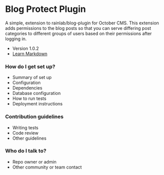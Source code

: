 # Blog Protect Plugin #

A simple, extension to rainlab/blog-plugin for October CMS.
This extension adds permissions to the blog posts so that you can serve differing post categories to different groups of users based on their permissions after logging in.

* Version 1.0.2
* [Learn Markdown](https://bitbucket.org/tutorials/markdowndemo)

### How do I get set up? ###

* Summary of set up
* Configuration
* Dependencies
* Database configuration
* How to run tests
* Deployment instructions

### Contribution guidelines ###

* Writing tests
* Code review
* Other guidelines

### Who do I talk to? ###

* Repo owner or admin
* Other community or team contact